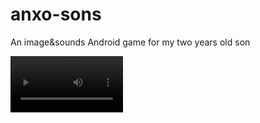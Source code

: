 # anxo-sons
 An image&sounds Android game for my two years old son

<video src='https://clipchamp.com/watch/Kt93yqfJ5V1' width=180/>